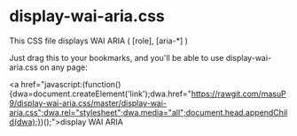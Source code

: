 # display-wai-aria.css
This CSS file displays WAI ARIA ( [role], [aria-*] )

Just drag this to your bookmarks, and you'll be able to use display-wai-aria.css on any page:

<a href="javascript:(function(){dwa=document.createElement('link');dwa.href="https://rawgit.com/masuP9/display-wai-aria.css/master/display-wai-aria.css";dwa.rel="stylesheet";dwa.media="all";document.head.appendChild(dwa);})();">display WAI ARIA</a>